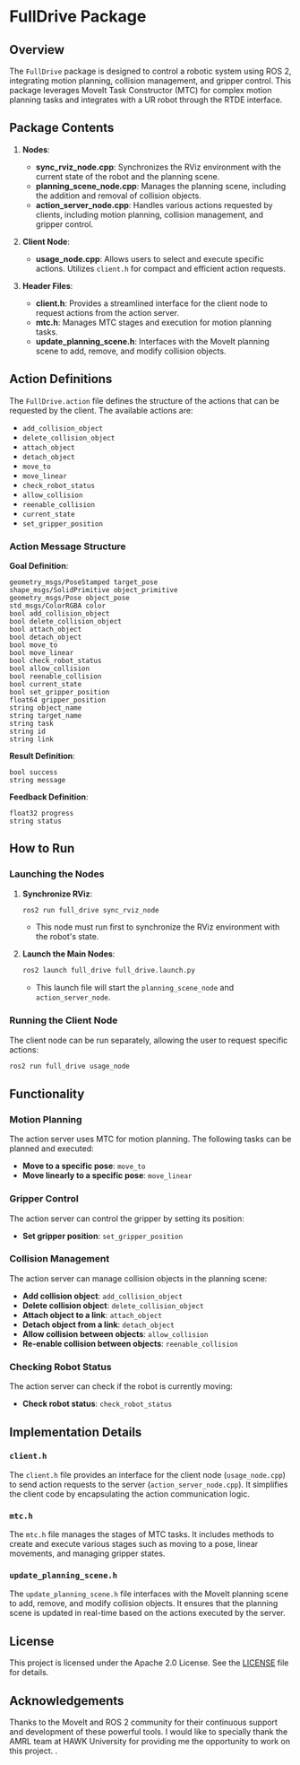 # FullDrive Package

## Overview

The `FullDrive` package is designed to control a robotic system using ROS 2, integrating motion planning, collision management, and gripper control. This package leverages MoveIt Task Constructor (MTC) for complex motion planning tasks and integrates with a UR robot through the RTDE interface. 

## Package Contents

1. **Nodes**:
    - **sync_rviz_node.cpp**: Synchronizes the RViz environment with the current state of the robot and the planning scene.
    - **planning_scene_node.cpp**: Manages the planning scene, including the addition and removal of collision objects.
    - **action_server_node.cpp**: Handles various actions requested by clients, including motion planning, collision management, and gripper control.

2. **Client Node**:
    - **usage_node.cpp**: Allows users to select and execute specific actions. Utilizes `client.h` for compact and efficient action requests.

3. **Header Files**:
    - **client.h**: Provides a streamlined interface for the client node to request actions from the action server.
    - **mtc.h**: Manages MTC stages and execution for motion planning tasks.
    - **update_planning_scene.h**: Interfaces with the MoveIt planning scene to add, remove, and modify collision objects.

## Action Definitions

The `FullDrive.action` file defines the structure of the actions that can be requested by the client. The available actions are:

- `add_collision_object`
- `delete_collision_object`
- `attach_object`
- `detach_object`
- `move_to`
- `move_linear`
- `check_robot_status`
- `allow_collision`
- `reenable_collision`
- `current_state`
- `set_gripper_position`

### Action Message Structure

**Goal Definition**:
```plaintext
geometry_msgs/PoseStamped target_pose
shape_msgs/SolidPrimitive object_primitive
geometry_msgs/Pose object_pose
std_msgs/ColorRGBA color
bool add_collision_object
bool delete_collision_object
bool attach_object
bool detach_object
bool move_to
bool move_linear
bool check_robot_status
bool allow_collision
bool reenable_collision
bool current_state
bool set_gripper_position
float64 gripper_position
string object_name
string target_name
string task
string id
string link
```

**Result Definition**:
```plaintext
bool success
string message
```

**Feedback Definition**:
```plaintext
float32 progress
string status
```

## How to Run

### Launching the Nodes

1. **Synchronize RViz**: 
    ```bash
    ros2 run full_drive sync_rviz_node
    ```
    - This node must run first to synchronize the RViz environment with the robot's state.

2. **Launch the Main Nodes**:
    ```bash
    ros2 launch full_drive full_drive.launch.py
    ```
    - This launch file will start the `planning_scene_node` and `action_server_node`.

### Running the Client Node

The client node can be run separately, allowing the user to request specific actions:

```bash
ros2 run full_drive usage_node
```

## Functionality

### Motion Planning

The action server uses MTC for motion planning. The following tasks can be planned and executed:

- **Move to a specific pose**: `move_to`
- **Move linearly to a specific pose**: `move_linear`

### Gripper Control

The action server can control the gripper by setting its position:

- **Set gripper position**: `set_gripper_position`

### Collision Management

The action server can manage collision objects in the planning scene:

- **Add collision object**: `add_collision_object`
- **Delete collision object**: `delete_collision_object`
- **Attach object to a link**: `attach_object`
- **Detach object from a link**: `detach_object`
- **Allow collision between objects**: `allow_collision`
- **Re-enable collision between objects**: `reenable_collision`

### Checking Robot Status

The action server can check if the robot is currently moving:

- **Check robot status**: `check_robot_status`

## Implementation Details

### `client.h`

The `client.h` file provides an interface for the client node (`usage_node.cpp`) to send action requests to the server (`action_server_node.cpp`). It simplifies the client code by encapsulating the action communication logic.

### `mtc.h`

The `mtc.h` file manages the stages of MTC tasks. It includes methods to create and execute various stages such as moving to a pose, linear movements, and managing gripper states.

### `update_planning_scene.h`

The `update_planning_scene.h` file interfaces with the MoveIt planning scene to add, remove, and modify collision objects. It ensures that the planning scene is updated in real-time based on the actions executed by the server.

## License
This project is licensed under the Apache 2.0 License. See the [LICENSE](/LICENSE) file for details.


## Acknowledgements
Thanks to the MoveIt and ROS 2 community for their continuous support and development of these powerful tools. I would like to specially thank the AMRL team at HAWK University for providing me the opportunity to work on this project.
.
